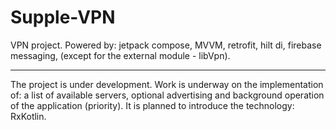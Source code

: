 # Supple-VPN 

VPN project. Powered by: jetpack compose, MVVM, retrofit, hilt di, firebase messaging, (except for the external module - libVpn).

------------------
The project is under development. Work is underway on the implementation of: a list of available servers, optional advertising and background operation of the application (priority). It is planned to introduce the technology: RxKotlin.
